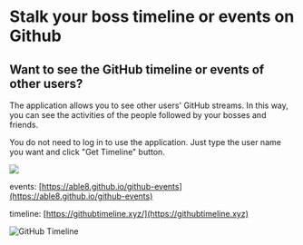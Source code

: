 # Stalk your boss timeline or events on Github

## Want to see the GitHub timeline or events of other users?

The application allows you to see other users' GitHub streams. In this way, you can see the activities of the people followed by your bosses and friends.

You do not need to log in to use the application. Just type the user name you want and click "Get Timeline" button.

![](/images/github-timeline.gif)


events: [https://able8.github.io/github-events](https://able8.github.io/github-events)

timeline: [https://githubtimeline.xyz/](https://githubtimeline.xyz)

![](/images/github-timeline.png "GitHub Timeline")